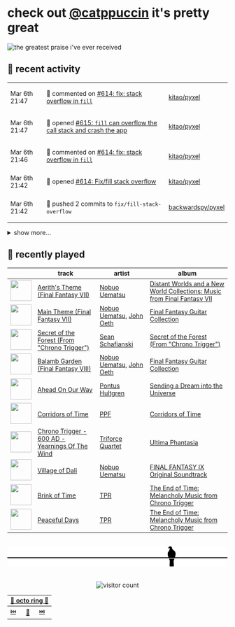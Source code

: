 # check out [@catppuccin](https://github.com/catppuccin) it's pretty great

![the greatest praise i've ever received](https://github.com/user-attachments/assets/ad888e4f-7a22-4eac-85a7-744eacd8eb46)

## 📅 recent activity

<!-- SCRIPT:REPLACE:GITHUB -->
<table>
<tbody>
<tr>
<td><span title='2025-03-06T21:47:45+00:00'>Mar 6th 21:47</span></td>
<td>

💬 commented on [#614: fix: stack overflow in `fill`](https://github.com/kitao/pyxel/pull/614)

</td>
<td>

[kitao/pyxel](https://github.com/kitao/pyxel)

</td>
</tr>
<tr>
<td><span title='2025-03-06T21:47:06+00:00'>Mar 6th 21:47</span></td>
<td>

📢 opened [#615: `fill` can overflow the call stack and crash the app](https://github.com/kitao/pyxel/issues/615)

</td>
<td>

[kitao/pyxel](https://github.com/kitao/pyxel)

</td>
</tr>
<tr>
<td><span title='2025-03-06T21:46:25+00:00'>Mar 6th 21:46</span></td>
<td>

💬 commented on [#614: fix: stack overflow in `fill`](https://github.com/kitao/pyxel/pull/614)

</td>
<td>

[kitao/pyxel](https://github.com/kitao/pyxel)

</td>
</tr>
<tr>
<td><span title='2025-03-06T21:42:49+00:00'>Mar 6th 21:42</span></td>
<td>

🚀 opened [#614: Fix/fill stack overflow](https://github.com/kitao/pyxel/pull/614)

</td>
<td>

[kitao/pyxel](https://github.com/kitao/pyxel)

</td>
</tr>
<tr>
<td><span title='2025-03-06T21:42:00+00:00'>Mar 6th 21:42</span></td>
<td>

🚢 pushed 2 commits to `fix/fill-stack-overflow`

</td>
<td>

[backwardspy/pyxel](https://github.com/backwardspy/pyxel)

</td>
</tr>
</tbody>
</table>

<details>
<summary>show more...</summary>
<table>
<tbody>
<tr>
<td><span title='2025-03-06T21:40:03+00:00'>Mar 6th 21:40</span></td>
<td>

🚢 pushed 2 commits to `fix/fill-stack-overflow`

</td>
<td>

[backwardspy/pyxel](https://github.com/backwardspy/pyxel)

</td>
</tr>
<tr>
<td><span title='2025-03-06T21:36:01+00:00'>Mar 6th 21:36</span></td>
<td>

🚢 pushed 1 commit to `fix/fill-stack-overflow`

</td>
<td>

[backwardspy/pyxel](https://github.com/backwardspy/pyxel)

</td>
</tr>
<tr>
<td><span title='2025-03-04T22:48:17+00:00'>Mar 4th 22:48</span></td>
<td>

⭐ starred a repository

</td>
<td>

[GarrettGunnell/Acerola-Compute](https://github.com/GarrettGunnell/Acerola-Compute)

</td>
</tr>
<tr>
<td><span title='2025-03-03T22:43:49+00:00'>Mar 3rd 22:43</span></td>
<td>

🎉 closed [#107: feat: auto-sync upstream palettes](https://github.com/catppuccin/python/pull/107)

</td>
<td>

[catppuccin/python](https://github.com/catppuccin/python)

</td>
</tr>
<tr>
<td><span title='2025-03-03T22:43:50+00:00'>Mar 3rd 22:43</span></td>
<td>

🚢 pushed 1 commit to `main`

</td>
<td>

[catppuccin/python](https://github.com/catppuccin/python)

</td>
</tr>
<tr>
<td><span title='2025-03-03T22:43:45+00:00'>Mar 3rd 22:43</span></td>
<td>

🔍 reviewed [#107: feat: auto-sync upstream palettes](https://github.com/catppuccin/python/pull/107)

</td>
<td>

[catppuccin/python](https://github.com/catppuccin/python)

</td>
</tr>
<tr>
<td><span title='2025-03-03T22:41:23+00:00'>Mar 3rd 22:41</span></td>
<td>

🚢 pushed 1 commit to `main`

</td>
<td>

[catppuccin/python](https://github.com/catppuccin/python)

</td>
</tr>
<tr>
<td><span title='2025-03-03T22:36:41+00:00'>Mar 3rd 22:36</span></td>
<td>

🚢 pushed 1 commit to `main`

</td>
<td>

[catppuccin/python](https://github.com/catppuccin/python)

</td>
</tr>
<tr>
<td><span title='2025-03-03T22:34:48+00:00'>Mar 3rd 22:34</span></td>
<td>

🚢 pushed 1 commit to `main`

</td>
<td>

[catppuccin/python](https://github.com/catppuccin/python)

</td>
</tr>
<tr>
<td><span title='2025-03-03T22:34:47+00:00'>Mar 3rd 22:34</span></td>
<td>

🎉 closed [#105: ci: add palette sync workflow](https://github.com/catppuccin/python/pull/105)

</td>
<td>

[catppuccin/python](https://github.com/catppuccin/python)

</td>
</tr>
<tr>
<td><span title='2025-03-03T21:22:08+00:00'>Mar 3rd 21:22</span></td>
<td>

🚀 opened [#105: ci: add palette sync workflow](https://github.com/catppuccin/python/pull/105)

</td>
<td>

[catppuccin/python](https://github.com/catppuccin/python)

</td>
</tr>
<tr>
<td><span title='2025-03-03T21:21:32+00:00'>Mar 3rd 21:21</span></td>
<td>

🚢 pushed 1 commit to `ci/palette-sync`

</td>
<td>

[catppuccin/python](https://github.com/catppuccin/python)

</td>
</tr>
<tr>
<td><span title='2025-03-03T21:20:33+00:00'>Mar 3rd 21:20</span></td>
<td>

🚢 pushed 1 commit to `ci/palette-sync`

</td>
<td>

[catppuccin/python](https://github.com/catppuccin/python)

</td>
</tr>
<tr>
<td><span title='2025-03-03T13:03:52+00:00'>Mar 3rd 13:03</span></td>
<td>

🚀 opened [#34: fix: set x bit on build script and enable "strict mode"](https://github.com/catppuccin/qbittorrent/pull/34)

</td>
<td>

[catppuccin/qbittorrent](https://github.com/catppuccin/qbittorrent)

</td>
</tr>
</tbody>
</table>
</details>
<!-- SCRIPT:REPLACE:GITHUB -->

## 🎵 recently played

<!-- SCRIPT:REPLACE:SPOTIFY -->
| | track | artist | album |
| - | - | - | - |
| <img src="https://i.scdn.co/image/ab67616d00004851033ab82d4e4ffaa7abd1d214" width="48" height="48"> | [Aerith's Theme (Final Fantasy VII)](https://open.spotify.com/track/6lKt25MuGBiD6kRYMbCxMg) | [Nobuo Uematsu](https://open.spotify.com/artist/3V79CTgRnsDdJSTqKitROv) | [Distant Worlds and a New World Collections: Music from Final Fantasy VII](https://open.spotify.com/track/6lKt25MuGBiD6kRYMbCxMg) |
| <img src="https://i.scdn.co/image/ab67616d000048518d3dd652b74af758ec6876d1" width="48" height="48"> | [Main Theme (Final Fantasy VII)](https://open.spotify.com/track/5WxBoctBh5HR8BkqhpH5K8) | [Nobuo Uematsu](https://open.spotify.com/artist/3V79CTgRnsDdJSTqKitROv), [John Oeth](https://open.spotify.com/artist/0NS9ulTdP1x4XmuITf5xR4) | [Final Fantasy Guitar Collection](https://open.spotify.com/track/5WxBoctBh5HR8BkqhpH5K8) |
| <img src="https://i.scdn.co/image/ab67616d000048510720ca430749e1fca413dc34" width="48" height="48"> | [Secret of the Forest (From "Chrono Trigger")](https://open.spotify.com/track/3dWG3y3F9TxnRCoLjiRt4e) | [Sean Schafianski](https://open.spotify.com/artist/5fmLdsqNwxIS9Z32uUk9i7) | [Secret of the Forest (From "Chrono Trigger")](https://open.spotify.com/track/3dWG3y3F9TxnRCoLjiRt4e) |
| <img src="https://i.scdn.co/image/ab67616d000048518d3dd652b74af758ec6876d1" width="48" height="48"> | [Balamb Garden (Final Fantasy VIII)](https://open.spotify.com/track/6UQGxkBqXY2NHDioGc2o81) | [Nobuo Uematsu](https://open.spotify.com/artist/3V79CTgRnsDdJSTqKitROv), [John Oeth](https://open.spotify.com/artist/0NS9ulTdP1x4XmuITf5xR4) | [Final Fantasy Guitar Collection](https://open.spotify.com/track/6UQGxkBqXY2NHDioGc2o81) |
| <img src="https://i.scdn.co/image/ab67616d0000485186ed615a1cf02df7e33e900e" width="48" height="48"> | [Ahead On Our Way](https://open.spotify.com/track/3F6royWImueUpo8frZ218S) | [Pontus Hultgren](https://open.spotify.com/artist/2hQXaxC4wndS2XXILcF3db) | [Sending a Dream into the Universe](https://open.spotify.com/track/3F6royWImueUpo8frZ218S) |
| <img src="https://i.scdn.co/image/ab67616d00004851f7bf4896f70c7cd9174e3133" width="48" height="48"> | [Corridors of Time](https://open.spotify.com/track/349573AObnyAFufbl5byyn) | [PPF](https://open.spotify.com/artist/4aCvJneLXFoKTe1919Zk0J) | [Corridors of Time](https://open.spotify.com/track/349573AObnyAFufbl5byyn) |
| <img src="https://i.scdn.co/image/ab67616d0000485124451f3b9672338f2b6f0aa6" width="48" height="48"> | [Chrono Trigger - 600 AD - Yearnings Of The Wind](https://open.spotify.com/track/4BArz1FhF0eK6Auc5TXXgi) | [Triforce Quartet](https://open.spotify.com/artist/094Eb3gQkbFFT4seoZoMaS) | [Ultima Phantasia](https://open.spotify.com/track/4BArz1FhF0eK6Auc5TXXgi) |
| <img src="https://i.scdn.co/image/ab67616d0000485173fdbf8281a526452f942410" width="48" height="48"> | [Village of Dali](https://open.spotify.com/track/4Ii2ufZI90waSw0oJYiNHh) | [Nobuo Uematsu](https://open.spotify.com/artist/3V79CTgRnsDdJSTqKitROv) | [FINAL FANTASY IX Original Soundtrack](https://open.spotify.com/track/4Ii2ufZI90waSw0oJYiNHh) |
| <img src="https://i.scdn.co/image/ab67616d000048519b063ee52ec04fb4ec273891" width="48" height="48"> | [Brink of Time](https://open.spotify.com/track/0MDMN6EJdOGdYnVxQY8HuC) | [TPR](https://open.spotify.com/artist/6ImfL6wSxqhYl64AbsaNZX) | [The End of Time: Melancholy Music from Chrono Trigger](https://open.spotify.com/track/0MDMN6EJdOGdYnVxQY8HuC) |
| <img src="https://i.scdn.co/image/ab67616d000048519b063ee52ec04fb4ec273891" width="48" height="48"> | [Peaceful Days](https://open.spotify.com/track/4UzzJ5BaCod4PR3rCcbblK) | [TPR](https://open.spotify.com/artist/6ImfL6wSxqhYl64AbsaNZX) | [The End of Time: Melancholy Music from Chrono Trigger](https://open.spotify.com/track/4UzzJ5BaCod4PR3rCcbblK) |

<!-- SCRIPT:REPLACE:SPOTIFY -->

<br>

<div align="center">

<picture>
    <source media="(prefers-color-scheme: light)" srcset="assets/pigeon-light.svg">
    <source media="(prefers-color-scheme: dark)" srcset="assets/pigeon-dark.svg">
    <img alt="pigeon sitting on a wire" src="assets/pigeon-light.svg">
</picture>

<br>
<br>

![visitor count](https://profile-counter.glitch.me/backwardspy/count.svg)

<table>
    <thead>
        <th colspan="3"><a href="https://octo-ring.com">🐙 octo ring 🐙</a></th>
    </thead>
    <tbody>
        <td><a href="https://octo-ring.com/p/backwardspy/prev">⏮️</a></td>
        <td><a href="https://octo-ring.com/p/backwardspy/random">🔀</a></td>
        <td><a href="https://octo-ring.com/p/backwardspy/next">⏭️</a></td>
    </tbody>
</table>

</div>
